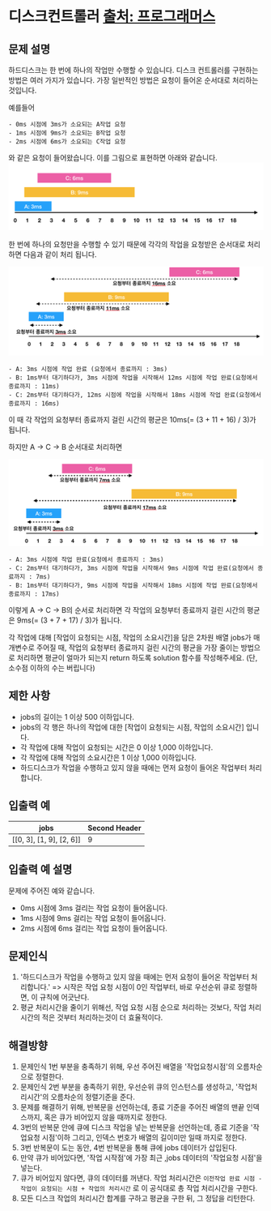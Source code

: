 # 디스크컨트롤러 [출처: 프로그래머스](https://programmers.co.kr/learn/courses/30/lessons/42627)

## 문제 설명
하드디스크는 한 번에 하나의 작업만 수행할 수 있습니다. 디스크 컨트롤러를 구현하는 방법은 여러 가지가 있습니다. 가장 일반적인 방법은 요청이 들어온 순서대로 처리하는 것입니다.

예를들어

```
- 0ms 시점에 3ms가 소요되는 A작업 요청
- 1ms 시점에 9ms가 소요되는 B작업 요청
- 2ms 시점에 6ms가 소요되는 C작업 요청
```

와 같은 요청이 들어왔습니다. 이를 그림으로 표현하면 아래와 같습니다.
![디스크 컨트롤러](https://github.com/wanni0928/-algorithm/blob/java/JAVA/DiskController/images/38dc6a53-2d21-4c72-90ac-f059729c51d5.png)

한 번에 하나의 요청만을 수행할 수 있기 때문에 각각의 작업을 요청받은 순서대로 처리하면 다음과 같이 처리 됩니다.

![디스크 컨트롤러2](https://github.com/wanni0928/-algorithm/blob/java/JAVA/DiskController/images/90b91fde-cac4-42c1-98b8-8f8431c52dcf.png)

```
- A: 3ms 시점에 작업 완료 (요청에서 종료까지 : 3ms)
- B: 1ms부터 대기하다가, 3ms 시점에 작업을 시작해서 12ms 시점에 작업 완료(요청에서 종료까지 : 11ms)
- C: 2ms부터 대기하다가, 12ms 시점에 작업을 시작해서 18ms 시점에 작업 완료(요청에서 종료까지 : 16ms)
```
이 때 각 작업의 요청부터 종료까지 걸린 시간의 평균은 10ms(= (3 + 11 + 16) / 3)가 됩니다.

하지만 A → C → B 순서대로 처리하면

![디스크 컨트롤러3](https://github.com/wanni0928/-algorithm/blob/java/JAVA/DiskController/images/a6cff04d-86bb-4b5b-98bf-6359158940ac.png)

```
- A: 3ms 시점에 작업 완료(요청에서 종료까지 : 3ms)
- C: 2ms부터 대기하다가, 3ms 시점에 작업을 시작해서 9ms 시점에 작업 완료(요청에서 종료까지 : 7ms)
- B: 1ms부터 대기하다가, 9ms 시점에 작업을 시작해서 18ms 시점에 작업 완료(요청에서 종료까지 : 17ms)
```
이렇게 A → C → B의 순서로 처리하면 각 작업의 요청부터 종료까지 걸린 시간의 평균은 9ms(= (3 + 7 + 17) / 3)가 됩니다.

각 작업에 대해 [작업이 요청되는 시점, 작업의 소요시간]을 담은 2차원 배열 jobs가 매개변수로 주어질 때, 작업의 요청부터 종료까지 걸린 시간의 평균을 가장 줄이는 방법으로 처리하면 평균이 얼마가 되는지 return 하도록 solution 함수를 작성해주세요. (단, 소수점 이하의 수는 버립니다)

## 제한 사항

- jobs의 길이는 1 이상 500 이하입니다.
- jobs의 각 행은 하나의 작업에 대한 [작업이 요청되는 시점, 작업의 소요시간] 입니다.
- 각 작업에 대해 작업이 요청되는 시간은 0 이상 1,000 이하입니다.
- 각 작업에 대해 작업의 소요시간은 1 이상 1,000 이하입니다.
- 하드디스크가 작업을 수행하고 있지 않을 때에는 먼저 요청이 들어온 작업부터 처리합니다.

## 입출력 예

jobs | Second Header
------------ | -------------
[[0, 3], [1, 9], [2, 6]] | 9

## 입출력 예 설명

문제에 주어진 예와 같습니다.
- 0ms 시점에 3ms 걸리는 작업 요청이 들어옵니다.
- 1ms 시점에 9ms 걸리는 작업 요청이 들어옵니다.
- 2ms 시점에 6ms 걸리는 작업 요청이 들어옵니다.

## 문제인식
1. '하드디스크가 작업을 수행하고 있지 않을 때에는 먼저 요청이 들어온 작업부터 처리합니다.'
    => 시작은 작업 요청 시점이 0인 작업부터, 바로 우선순위 큐로 정렬하면, 이 규칙에 어긋난다.
2. 평균 처리시간을 줄이기 위해선, 작업 요청 시점 순으로 처리하는 것보다, 작업 처리시간의 적은 것부터 처리하는것이 더 효율적이다.

## 해결방향
1. 문제인식 1번 부분을 충족하기 위해, 우선 주어진 배열을 '작업요청시점'의 오름차순으로 정렬한다.
2. 문제인식 2번 부분을 충족하기 위한, 우선순위 큐의 인스턴스를 생성하고, '작업처리시간'의 오름차순의 정렬기준을 준다.
3. 문제를 해결하기 위해, 반복문을 선언하는데, 종료 기준을 주어진 배열의 맨끝 인덱스까지, 혹은 큐가 비어있지 않을 때까지로 정한다.
4. 3번의 반복문 안에 큐에 디스크 작업을 넣는 반복문을 선언하는데, 종료 기준을 '작업요청 시점'이하 그리고, 인덱스 번호가 배열의 길이미만 일때 까지로 정한다.
5. 3번 반복문이 도는 동안, 4번 반복문을 통해 큐에 jobs 데이터가 삽입된다.
6. 만약 큐가 비어있다면, '작업 시작점'에 가장 최근 ,jobs 데이터의 '작업요청 시점'을 넣는다.
7. 큐가 비어있지 않다면, 큐의 데이터를 꺼낸다. 작업 처리시간은 `이전작업 완료 시점 - 작업이 요청되는 시점 + 작업의 처리시간` 로 이 공식대로 총 작업 처리시간을 구한다.
8. 모든 디스크 작업의 처리시간 합계를 구하고 평균을 구한 뒤, 그 정답을 리턴한다.